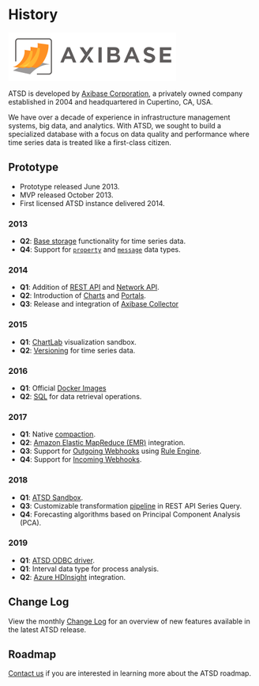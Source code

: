 # History

![](./images/axibase-logo-full.png)

ATSD is developed by [Axibase Corporation](https://axibase.com/about-us/), a privately owned company established in 2004 and headquartered in Cupertino, CA, USA.

We have over a decade of experience in infrastructure management systems, big data, and analytics. With ATSD, we sought to build a specialized database with a focus on data quality and performance where time series data is treated like a first-class citizen.

## Prototype

* Prototype released June 2013.
* MVP released October 2013.
* First licensed ATSD instance delivered 2014.

### 2013

* **Q2**: [Base storage](./schema.md#series)  functionality for time series data.
* **Q4**: Support for [`property`](./schema.md#properties) and [`message`](./schema.md#messages) data types.

### 2014

* **Q1**: Addition of [REST API](./api/data/README.md) and [Network API](./api/network/README.md).
* **Q2**: Introduction of [Charts](https://axibase.com/docs/charts/) and [Portals](./portals/README.md).
* **Q3**: Release and integration of [Axibase Collector](https://axibase.com/docs/axibase-collector/)

### 2015

* **Q1**: [ChartLab](https://axibase.com/use-cases/tutorials/shared/chartlab.html) visualization sandbox.
* **Q2**: [Versioning](./versioning/README.md) for time series data.

### 2016

* **Q1**: Official [Docker Images](./installation/docker.md)
* **Q2**: [SQL](./sql/sql-console.md) for data retrieval operations.

### 2017

* **Q1**: Native [compaction](./administration/compaction.md).
* **Q2**: [Amazon Elastic MapReduce (EMR)](./installation/aws-emr-s3.md) integration.
* **Q3**: Support for [Outgoing Webhooks](./rule-engine/notifications/README.md) using [Rule Engine](./rule-engine/README.md).
* **Q4**: Support for [Incoming Webhooks](./rule-engine/incoming-webhooks.md).

### 2018

* **Q1**: [ATSD Sandbox](https://github.com/axibase/dockers/tree/atsd-sandbox#atsd-sandbox-docker-image).
* **Q3**: Customizable transformation [pipeline](./api/data/series/query.md#transformations) in REST API Series Query.
* **Q4**: Forecasting algorithms based on Principal Component Analysis (PCA).

### 2019

* **Q1**: [ATSD ODBC driver](https://github.com/axibase/atsd-odbc).
* **Q1**: Interval data type for process analysis.
* **Q2**: [Azure HDInsight](./installation/azure-hdinsight.md) integration.

## Change Log

View the monthly [Change Log](./changelogs/README.md) for an overview of new features available in the latest ATSD release.

## Roadmap

[Contact us](https://axibase.com/feedback/) if you are interested in learning more about the ATSD roadmap.
